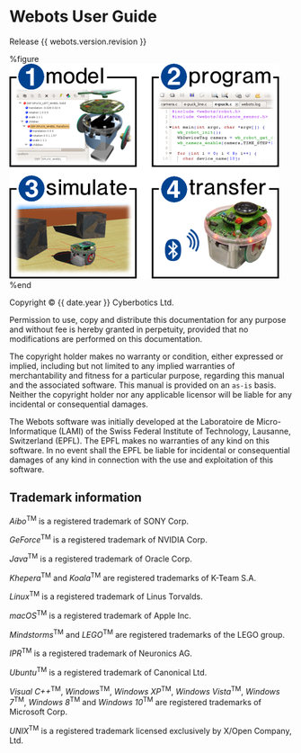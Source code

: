 # Webots User Guide

Release {{ webots.version.revision }}

%figure
![ImageData](images/1234web.png)
%end

Copyright &copy; {{ date.year }} Cyberbotics Ltd.

Permission to use, copy and distribute this documentation for any purpose and
without fee is hereby granted in perpetuity, provided that no modifications are
performed on this documentation.

The copyright holder makes no warranty or condition, either expressed or
implied, including but not limited to any implied warranties of merchantability
and fitness for a particular purpose, regarding this manual and the associated
software. This manual is provided on an `as-is` basis. Neither the copyright
holder nor any applicable licensor will be liable for any incidental or
consequential damages.

The Webots software was initially developed at the Laboratoire de
Micro-Informatique (LAMI) of the Swiss Federal Institute of Technology,
Lausanne, Switzerland (EPFL). The EPFL makes no warranties of any kind on this
software. In no event shall the EPFL be liable for incidental or consequential
damages of any kind in connection with the use and exploitation of this
software.

## Trademark information

*Aibo*<sup>TM</sup> is a registered trademark of SONY Corp.

*GeForce*<sup>TM</sup> is a registered trademark of NVIDIA Corp.

*Java*<sup>TM</sup> is a registered trademark of Oracle Corp.

*Khepera*<sup>TM</sup> and *Koala*<sup>TM</sup> are registered trademarks of
K-Team S.A.

*Linux*<sup>TM</sup> is a registered trademark of Linus Torvalds.

*macOS*<sup>TM</sup> is a registered trademark of Apple Inc.

*Mindstorms*<sup>TM</sup> and *LEGO*<sup>TM</sup> are registered trademarks of
the LEGO group.

*IPR*<sup>TM</sup> is a registered trademark of Neuronics AG.

*Ubuntu*<sup>TM</sup> is a registered trademark of Canonical Ltd.

*Visual C++*<sup>TM</sup>, *Windows*<sup>TM</sup>, *Windows XP*<sup>TM</sup>, *Windows Vista*<sup>TM</sup>, *Windows 7*<sup>TM</sup>, *Windows 8*<sup>TM</sup> and *Windows 10*<sup>TM</sup> are
registered trademarks of Microsoft Corp.

*UNIX*<sup>TM</sup> is a registered trademark licensed exclusively by X/Open
Company, Ltd.
